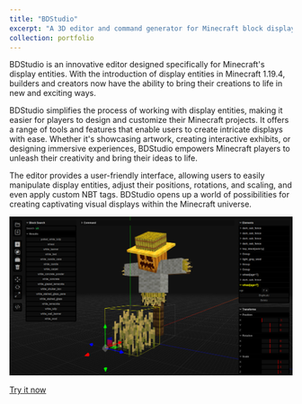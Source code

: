 ```yaml
---
title: "BDStudio"
excerpt: "A 3D editor and command generator for Minecraft block display entities<br/><img src='/assets/img/bg.png'>"
collection: portfolio
---
```


BDStudio is an innovative editor designed specifically for Minecraft's display entities. With the introduction of display entities in Minecraft 1.19.4, builders and creators now have the ability to bring their creations to life in new and exciting ways.

BDStudio simplifies the process of working with display entities, making it easier for players to design and customize their Minecraft projects. It offers a range of tools and features that enable users to create intricate displays with ease. Whether it's showcasing artwork, creating interactive exhibits, or designing immersive experiences, BDStudio empowers Minecraft players to unleash their creativity and bring their ideas to life.

The editor provides a user-friendly interface, allowing users to easily manipulate display entities, adjust their positions, rotations, and scaling, and even apply custom NBT tags. BDStudio opens up a world of possibilities for creating captivating visual displays within the Minecraft universe.

![](/assets/img/bg.png)

[Try it now](https://eszesbalint.github.io/bdstudio)
